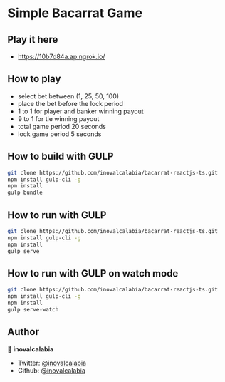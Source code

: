 # Simple Bacarrat Game


## Play it here
- https://10b7d84a.ap.ngrok.io/


## How to play
- select bet between (1, 25, 50, 100)
- place the bet before the lock period
- 1 to 1 for player and banker winning payout
- 9 to 1 for tie winning payout
- total game period 20 seconds
- lock game period 5 seconds


## How to build with GULP

```sh
git clone https://github.com/inovalcalabia/bacarrat-reactjs-ts.git
npm install gulp-cli -g
npm install
gulp bundle
```

## How to run with GULP

```sh
git clone https://github.com/inovalcalabia/bacarrat-reactjs-ts.git
npm install gulp-cli -g
npm install
gulp serve
```

## How to run with GULP on watch mode

```sh
git clone https://github.com/inovalcalabia/bacarrat-reactjs-ts.git
npm install gulp-cli -g
npm install
gulp serve-watch
```

## Author

👤 **inovalcalabia**

* Twitter: [@inovalcalabia](https://twitter.com/inovalcalabia)
* Github: [@inovalcalabia](https://github.com/inovalcalabia)
